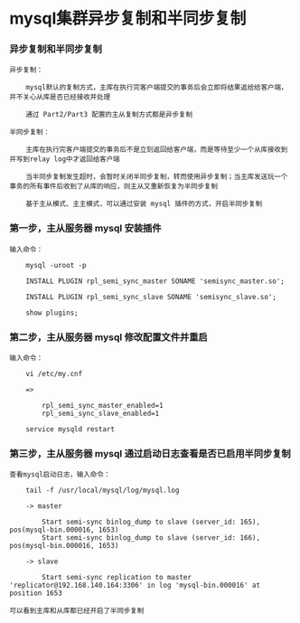 
# mysql集群异步复制和半同步复制

### 异步复制和半同步复制

	异步复制：
		
		mysql默认的复制方式，主库在执行完客户端提交的事务后会立即将结果返给给客户端，并不关心从库是否已经接收并处理
		
		通过 Part2/Part3 配置的主从复制方式都是异步复制
		
	半同步复制：
		
		主库在执行完客户端提交的事务后不是立刻返回给客户端，而是等待至少一个从库接收到并写到relay log中才返回给客户端
		
		当半同步复制发生超时，会暂时关闭半同步复制，转而使用异步复制；当主库发送玩一个事务的所有事件后收到了从库的响应，则主从又重新恢复为半同步复制
		
		基于主从模式、主主模式，可以通过安装 mysql 插件的方式，开启半同步复制

### 第一步，主从服务器 mysql 安装插件

	输入命令：
		
		mysql -uroot -p
		
		INSTALL PLUGIN rpl_semi_sync_master SONAME 'semisync_master.so';
		
		INSTALL PLUGIN rpl_semi_sync_slave SONAME 'semisync_slave.so';
		
		show plugins;
		
### 第二步，主从服务器 mysql 修改配置文件并重启

	输入命令：
		
		vi /etc/my.cnf
		
		=>
			
			rpl_semi_sync_master_enabled=1
			rpl_semi_sync_slave_enabled=1
		
		service mysqld restart
	
### 第三步，主从服务器 mysql 通过启动日志查看是否已启用半同步复制

	查看mysql启动日志，输入命令：
		
		tail -f /usr/local/mysql/log/mysql.log
		
		-> master
			
			Start semi-sync binlog_dump to slave (server_id: 165), pos(mysql-bin.000016, 1653)
			Start semi-sync binlog_dump to slave (server_id: 166), pos(mysql-bin.000016, 1653)
			
		-> slave
			
			Start semi-sync replication to master 'replicator@192.168.140.164:3306' in log 'mysql-bin.000016' at position 1653
	
	可以看到主库和从库都已经开启了半同步复制


